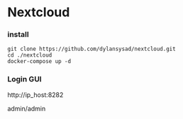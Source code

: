 # Nextcloud

### install 

```
git clone https://github.com/dylansysad/nextcloud.git
cd ./nextcloud
docker-compose up -d 
```

### Login GUI

http://ip_host:8282

admin/admin
